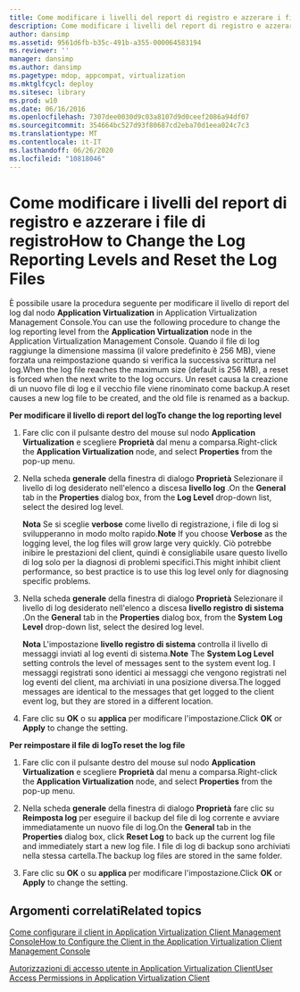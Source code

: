 ```yaml
---
title: Come modificare i livelli del report di registro e azzerare i file di registro
description: Come modificare i livelli del report di registro e azzerare i file di registro
author: dansimp
ms.assetid: 9561d6fb-b35c-491b-a355-000064583194
ms.reviewer: ''
manager: dansimp
ms.author: dansimp
ms.pagetype: mdop, appcompat, virtualization
ms.mktglfcycl: deploy
ms.sitesec: library
ms.prod: w10
ms.date: 06/16/2016
ms.openlocfilehash: 7307dee0030d9c03a8107d9d0ceef2086a94df07
ms.sourcegitcommit: 354664bc527d93f80687cd2eba70d1eea024c7c3
ms.translationtype: MT
ms.contentlocale: it-IT
ms.lasthandoff: 06/26/2020
ms.locfileid: "10818046"
---
```

# <span data-ttu-id="33c02-103">Come modificare i livelli del report di registro e azzerare i file di registro</span><span class="sxs-lookup"><span data-stu-id="33c02-103">How to Change the Log Reporting Levels and Reset the Log Files</span></span>


<span data-ttu-id="33c02-104">È possibile usare la procedura seguente per modificare il livello di report del log dal nodo **Application Virtualization** in Application Virtualization Management Console.</span><span class="sxs-lookup"><span data-stu-id="33c02-104">You can use the following procedure to change the log reporting level from the **Application Virtualization** node in the Application Virtualization Management Console.</span></span> <span data-ttu-id="33c02-105">Quando il file di log raggiunge la dimensione massima (il valore predefinito è 256 MB), viene forzata una reimpostazione quando si verifica la successiva scrittura nel log.</span><span class="sxs-lookup"><span data-stu-id="33c02-105">When the log file reaches the maximum size (default is 256 MB), a reset is forced when the next write to the log occurs.</span></span> <span data-ttu-id="33c02-106">Un reset causa la creazione di un nuovo file di log e il vecchio file viene rinominato come backup.</span><span class="sxs-lookup"><span data-stu-id="33c02-106">A reset causes a new log file to be created, and the old file is renamed as a backup.</span></span>

**<span data-ttu-id="33c02-107">Per modificare il livello di report del log</span><span class="sxs-lookup"><span data-stu-id="33c02-107">To change the log reporting level</span></span>**

1.  <span data-ttu-id="33c02-108">Fare clic con il pulsante destro del mouse sul nodo **Application Virtualization** e scegliere **Proprietà** dal menu a comparsa.</span><span class="sxs-lookup"><span data-stu-id="33c02-108">Right-click the **Application Virtualization** node, and select **Properties** from the pop-up menu.</span></span>

2.  <span data-ttu-id="33c02-109">Nella scheda **generale** della finestra di dialogo **Proprietà** Selezionare il livello di log desiderato nell'elenco a discesa **livello log** .</span><span class="sxs-lookup"><span data-stu-id="33c02-109">On the **General** tab in the **Properties** dialog box, from the **Log Level** drop-down list, select the desired log level.</span></span>

    <span data-ttu-id="33c02-110">**Nota**  Se si sceglie **verbose** come livello di registrazione, i file di log si svilupperanno in modo molto rapido.</span><span class="sxs-lookup"><span data-stu-id="33c02-110">**Note** If you choose **Verbose** as the logging level, the log files will grow large very quickly.</span></span> <span data-ttu-id="33c02-111">Ciò potrebbe inibire le prestazioni del client, quindi è consigliabile usare questo livello di log solo per la diagnosi di problemi specifici.</span><span class="sxs-lookup"><span data-stu-id="33c02-111">This might inhibit client performance, so best practice is to use this log level only for diagnosing specific problems.</span></span>

     

3.  <span data-ttu-id="33c02-112">Nella scheda **generale** della finestra di dialogo **Proprietà** Selezionare il livello di log desiderato nell'elenco a discesa **livello registro di sistema** .</span><span class="sxs-lookup"><span data-stu-id="33c02-112">On the **General** tab in the **Properties** dialog box, from the **System Log Level** drop-down list, select the desired log level.</span></span>

    <span data-ttu-id="33c02-113">**Nota**  L'impostazione **livello registro di sistema** controlla il livello di messaggi inviati al log eventi di sistema.</span><span class="sxs-lookup"><span data-stu-id="33c02-113">**Note** The **System Log Level** setting controls the level of messages sent to the system event log.</span></span> <span data-ttu-id="33c02-114">I messaggi registrati sono identici ai messaggi che vengono registrati nel log eventi del client, ma archiviati in una posizione diversa.</span><span class="sxs-lookup"><span data-stu-id="33c02-114">The logged messages are identical to the messages that get logged to the client event log, but they are stored in a different location.</span></span>

     

4.  <span data-ttu-id="33c02-115">Fare clic su **OK** o su **applica** per modificare l'impostazione.</span><span class="sxs-lookup"><span data-stu-id="33c02-115">Click **OK** or **Apply** to change the setting.</span></span>

**<span data-ttu-id="33c02-116">Per reimpostare il file di log</span><span class="sxs-lookup"><span data-stu-id="33c02-116">To reset the log file</span></span>**

1.  <span data-ttu-id="33c02-117">Fare clic con il pulsante destro del mouse sul nodo **Application Virtualization** e scegliere **Proprietà** dal menu a comparsa.</span><span class="sxs-lookup"><span data-stu-id="33c02-117">Right-click the **Application Virtualization** node, and select **Properties** from the pop-up menu.</span></span>

2.  <span data-ttu-id="33c02-118">Nella scheda **generale** della finestra di dialogo **Proprietà** fare clic su **Reimposta log** per eseguire il backup del file di log corrente e avviare immediatamente un nuovo file di log.</span><span class="sxs-lookup"><span data-stu-id="33c02-118">On the **General** tab in the **Properties** dialog box, click **Reset Log** to back up the current log file and immediately start a new log file.</span></span> <span data-ttu-id="33c02-119">I file di log di backup sono archiviati nella stessa cartella.</span><span class="sxs-lookup"><span data-stu-id="33c02-119">The backup log files are stored in the same folder.</span></span>

3.  <span data-ttu-id="33c02-120">Fare clic su **OK** o su **applica** per modificare l'impostazione.</span><span class="sxs-lookup"><span data-stu-id="33c02-120">Click **OK** or **Apply** to change the setting.</span></span>

## <span data-ttu-id="33c02-121">Argomenti correlati</span><span class="sxs-lookup"><span data-stu-id="33c02-121">Related topics</span></span>


[<span data-ttu-id="33c02-122">Come configurare il client in Application Virtualization Client Management Console</span><span class="sxs-lookup"><span data-stu-id="33c02-122">How to Configure the Client in the Application Virtualization Client Management Console</span></span>](how-to-configure-the-client-in-the-application-virtualization-client-management-console.md)

[<span data-ttu-id="33c02-123">Autorizzazioni di accesso utente in Application Virtualization Client</span><span class="sxs-lookup"><span data-stu-id="33c02-123">User Access Permissions in Application Virtualization Client</span></span>](user-access-permissions-in-application-virtualization-client.md)

 

 






